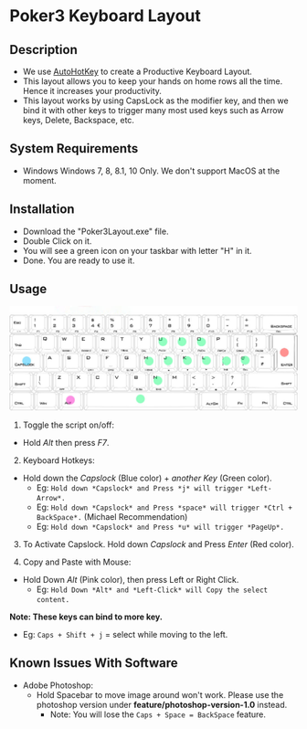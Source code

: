 # Poker3 Keyboard Layout

## Description  
- We use [AutoHotKey](https://autohotkey.com/) to create a Productive Keyboard Layout.   
- This layout allows you to keep your hands on home rows all the time. Hence it increases your productivity.   
- This layout works by using CapsLock as the modifier key, and then we bind it with other keys to trigger many most used keys such as Arrow keys, Delete, Backspace, etc.  

## System Requirements
- Windows Windows 7, 8, 8.1, 10 Only. We don't support MacOS at the moment. 

## Installation
- Download the "Poker3Layout.exe" file.
- Double Click on it.
- You will see a green icon on your taskbar with letter "H" in it.
- Done. You are ready to use it.

## Usage
![alt text](https://github.com/sengngykouch/keyboardBind/blob/master/vortex-poker3-62uk_zpskowcfdjx.jpg "Key binds")  

1. Toggle the script on/off:
  - Hold *Alt* then press *F7*.

2. Keyboard Hotkeys:  
  - Hold down the *Capslock* (Blue color) + *another Key* (Green color).  
    - Eg: `Hold down *Capslock* and Press *j* will trigger *Left-Arrow*.`
    - Eg: `Hold down *Capslock* and Press *space* will trigger *Ctrl + BackSpace*.` (Michael Recommendation)
    - Eg: `Hold down *Capslock* and Press *u* will trigger *PageUp*.`
    
3. To Activate Capslock. Hold down *Capslock* and Press *Enter* (Red color). 

4. Copy and Paste with Mouse:
  - Hold Down *Alt* (Pink color), then press Left or Right Click.
    - Eg: `Hold Down *Alt* and *Left-Click* will Copy the select content.`

**Note: These keys can bind to more key.**  
- Eg: `Caps + Shift + j` =  select while moving to the left.


## Known Issues With Software
- Adobe Photoshop: 
  - Hold Spacebar to move image around won't work. Please use the photoshop version under __feature/photoshop-version-1.0__ instead.
    - Note: You will lose the `Caps + Space = BackSpace` feature.

